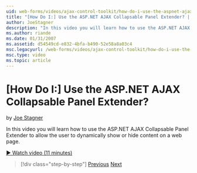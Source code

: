 ```yaml
---
uid: web-forms/videos/ajax-control-toolkit/how-do-i-use-the-aspnet-ajax-collapsable-panel-extender
title: "[How Do I:] Use the ASP.NET AJAX Collapsable Panel Extender? | Microsoft Docs"
author: JoeStagner
description: "In this video you will learn how to use the ASP.NET AJAX Collapsable Panel Extender to allow the user to dynamically show or hide content on a web page."
ms.author: riande
ms.date: 01/31/2007
ms.assetid: d54549cd-e832-4bfa-b490-52e58a8a03c4
msc.legacyurl: /web-forms/videos/ajax-control-toolkit/how-do-i-use-the-aspnet-ajax-collapsable-panel-extender
msc.type: video
ms.topic: article
---
```

# [How Do I:] Use the ASP.NET AJAX Collapsable Panel Extender?

by [Joe Stagner](https://github.com/JoeStagner)

In this video you will learn how to use the ASP.NET AJAX Collapsable Panel Extender to allow the user to dynamically show or hide content on a web page.

[&#9654; Watch video (11 minutes)](https://channel9.msdn.com/Blogs/ASP-NET-Site-Videos/how-do-i-use-the-aspnet-ajax-collapsable-panel-extender)

> [!div class="step-by-step"]
> [Previous](how-do-i-use-the-aspnet-ajax-accordion-control.md)
> [Next](how-do-i-use-the-aspnet-ajax-draggable-panel-extender.md)
